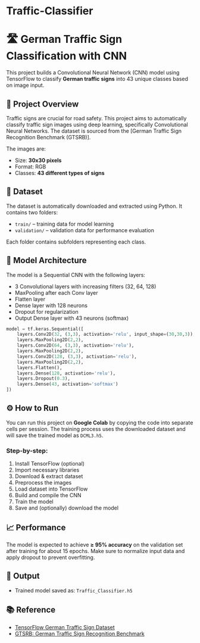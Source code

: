 # Traffic-Classifier

# 🛣️ German Traffic Sign Classification with CNN

This project builds a Convolutional Neural Network (CNN) model using TensorFlow to classify **German traffic signs** into 43 unique classes based on image input.

## 🚀 Project Overview

Traffic signs are crucial for road safety. This project aims to automatically classify traffic sign images using deep learning, specifically Convolutional Neural Networks. The dataset is sourced from the [German Traffic Sign Recognition Benchmark (GTSRB)].

The images are:
- Size: **30x30 pixels**
- Format: RGB
- Classes: **43 different types of signs**

## 📁 Dataset

The dataset is automatically downloaded and extracted using Python. It contains two folders:

- `train/` – training data for model learning
- `validation/` – validation data for performance evaluation

Each folder contains subfolders representing each class.

## 🧠 Model Architecture

The model is a Sequential CNN with the following layers:

- 3 Convolutional layers with increasing filters (32, 64, 128)
- MaxPooling after each Conv layer
- Flatten layer
- Dense layer with 128 neurons
- Dropout for regularization
- Output Dense layer with 43 neurons (softmax)

```python
model = tf.keras.Sequential([
    layers.Conv2D(32, (3,3), activation='relu', input_shape=(30,30,3)),
    layers.MaxPooling2D(2,2),
    layers.Conv2D(64, (3,3), activation='relu'),
    layers.MaxPooling2D(2,2),
    layers.Conv2D(128, (3,3), activation='relu'),
    layers.MaxPooling2D(2,2),
    layers.Flatten(),
    layers.Dense(128, activation='relu'),
    layers.Dropout(0.3),
    layers.Dense(43, activation='softmax')
])
```

## ⚙️ How to Run

You can run this project on **Google Colab** by copying the code into separate cells per session. The training process uses the downloaded dataset and will save the trained model as `DCML3.h5`.

### Step-by-step:

1. Install TensorFlow (optional)
2. Import necessary libraries
3. Download & extract dataset
4. Preprocess the images
5. Load dataset into TensorFlow
6. Build and compile the CNN
7. Train the model
8. Save and (optionally) download the model

## 📈 Performance

The model is expected to achieve **≥ 95% accuracy** on the validation set after training for about 15 epochs. Make sure to normalize input data and apply dropout to prevent overfitting.


## 💾 Output

- Trained model saved as: `Traffic_Classifier.h5`

## 📚 Reference

- [TensorFlow German Traffic Sign Dataset](https://storage.googleapis.com/download.tensorflow.org/data/certificate/germantrafficsigns.zip)
- [GTSRB: German Traffic Sign Recognition Benchmark](https://benchmark.ini.rub.de/gtsrb_news.html)
